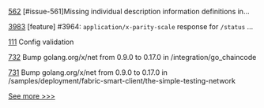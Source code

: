 
[562](https://github.com/hyperledger/cello/pull/562) [#issue-561]Missing individual description information definitions in…

[3983](https://github.com/hyperledger/iroha/pull/3983) [feature] #3964: `application/x-parity-scale` response for `/status` …

[111](https://github.com/hyperledger-labs/yui-relayer/pull/111) Config validation

[732](https://github.com/hyperledger/fabric-private-chaincode/pull/732) Bump golang.org/x/net from 0.9.0 to 0.17.0 in /integration/go_chaincode

[731](https://github.com/hyperledger/fabric-private-chaincode/pull/731) Bump golang.org/x/net from 0.9.0 to 0.17.0 in /samples/deployment/fabric-smart-client/the-simple-testing-network


[See more >>>](https://start-here.hyperledger.org/pull-requests)
